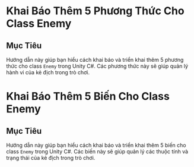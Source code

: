 # Khai Báo Thêm 5 Phương Thức Cho Class Enemy

## Mục Tiêu

Hướng dẫn này giúp bạn hiểu cách khai báo và triển khai thêm 5 phương thức cho class `Enemy` trong Unity C#. Các phương thức này sẽ giúp quản lý hành vi của kẻ địch trong trò chơi.

# Khai Báo Thêm 5 Biến Cho Class Enemy

## Mục Tiêu
Hướng dẫn này giúp bạn hiểu cách khai báo và triển khai thêm 5 biến cho class `Enemy` trong Unity C#. Các biến này sẽ giúp quản lý các thuộc tính và trạng thái của kẻ địch trong trò chơi.
